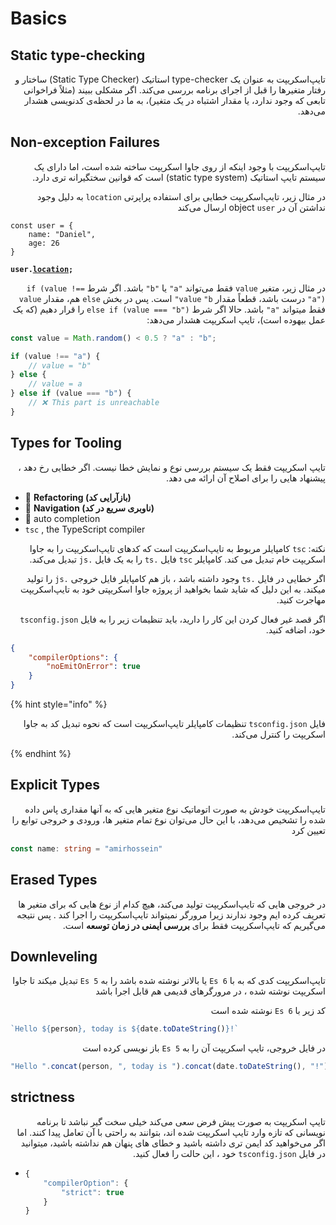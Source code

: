 # Basics

## Static type-checking

<p align="right">&#x202b;تایپ‌اسکریپت به عنوان یک type-checker استاتیک (Static Type Checker) ساختار و رفتار متغیرها را قبل از اجرای برنامه بررسی می‌کند. اگر مشکلی ببیند (مثلاً فراخوانی تابعی که وجود ندارد، یا مقدار اشتباه در یک متغیر)، به ما در لحظه‌ی کدنویسی هشدار می‌دهد.</p>

## Non-exception Failures

<p align="right">&#x202b;تایپ‌اسکریپت با وجود اینکه از روی جاوا اسکریپت ساخته شده است، اما دارای یک سیستم تایپ استاتیک (static type system) است که قوانین سختگیرانه تری دارد.</p>

<p align="right">&#x202b;در مثال زیر، تایپ‌اسکریپت خطایی برای استفاده پراپرتی <code>location</code> به دلیل وجود نداشتن آن در object <code>user</code> ارسال می‌کند</p>

<pre class="language-typescript"><code class="lang-typescript">const user = {
    name: "Daniel",
    age: 26
}

<strong>user.<a data-footnote-ref href="#user-content-fn-1">location</a>;
</strong></code></pre>

<p align="right">&#x202b;در مثال زیر، متغیر <code>value</code> فقط می‌تواند <code>"a"</code> یا <code>"b"</code> باشد. اگر شرط <code>if (value !== "a")</code> درست باشد، قطعاً مقدار <code>value</code> <code>"b"</code> است. پس در بخش <code>else</code> هم، مقدار <code>value</code> فقط میتواند <code>"a"</code> باشد. حالا اگر شرط <code>else if (value === "b")</code> را قرار دهیم (که یک عمل بیهوده است)، تایپ اسکریپت هشدار می‌دهد:</p>

```typescript
const value = Math.random() < 0.5 ? "a" : "b";

if (value !== "a") {
    // value = "b"
} else {
    // value = a 
} else if (value === "b") {
    // ❌ This part is unreachable
}
```

## Types for Tooling

<p align="right">&#x202b;تایپ اسکریپت فقط یک سیستم بررسی نوع و نمایش خطا نیست. اگر خطایی رخ دهد ، پیشنهاد هایی را برای اصلاح آن ارائه می دهد.</p>

* 🔄 **Refactoring (بازآرایی کد)**
* 🧭 **Navigation (ناوبری سریع در کد)**
* 🧰 auto completion
* `tsc` , the TypeScript compiler

<p align="right">&#x202b;نکته: <code>tsc</code> کامپایلر مربوط به تایپ‌اسکریپت است که کدهای تایپ‌اسکریپت را به جاوا‌ اسکریپت خام تبدیل می کند. کامپایلر <code>tsc</code> فایل <code>.ts</code> را به یک فایل <code>.js</code> تبدیل می‌کند.</p>

<p align="right">&#x202b;اگر خطایی در فایل <code>.ts</code> وجود داشته باشد ، باز هم کامپایلر فایل خروجی <code>.js</code> را تولید میکند. به این دلیل که شاید شما بخواهید از پروژه جاوا اسکریپتی خود به تایپ‌اسکریپت مهاجرت کنید.</p>

<p align="right">&#x202b;اگر قصد غیر فعال کردن این کار را دارید، باید تنظیمات زیر را به فایل <code>tsconfig.json</code> خود، اضافه کنید.</p>

```json
{
    "compilerOptions": {
        "noEmitOnError": true
    }
}
```

{% hint style="info" %}
<p align="right">&#x202b;فایل <code>tsconfig.json</code> تنظیمات کامپایلر تایپ‌اسکریپت است که نحوه تبدیل کد به جاوا اسکریپت را کنترل می‌کند.</p>
{% endhint %}

## Explicit Types

<p align="right">&#x202b;تایپ‌اسکریپت خودش به صورت اتوماتیک نوع متغیر هایی که به آنها مقداری پاس داده شده را تشخیص می‌دهد، با این حال می‌توان نوع تمام متغیر ها، ورودی و خروجی توابع را تعیین کرد</p>

```typescript
const name: string = "amirhossein"
```

## Erased Types

<p align="right">&#x202b;در خروجی هایی که تایپ‌اسکریپت تولید می‌کند، هیچ کدام از نوع هایی که برای متغیر ها تعریف کرده ایم وجود ندارند زیرا مرورگر نمیتواند تایپ‌اسکریپت را اجرا کند . پس نتیجه می‌گیریم که تایپ‌اسکریپت فقط برای <strong>بررسی ایمنی در زمان توسعه</strong> است.</p>

## Downleveling

<p align="right">&#x202b;تایپ‌اسکریپت کدی که به با <code>Es 6</code> یا بالاتر نوشته شده باشد را به <code>Es 5</code> تبدیل میکند تا جاوا اسکریپت نوشته شده ، در مرورگرهای قدیمی هم قابل اجرا باشد</p>

<p align="right">&#x202b;کد زیر با <code>Es 6</code> نوشته شده است</p>

```typescript
`Hello ${person}, today is ${date.toDateString()}!`
```

<p align="right">&#x202b;در فایل خروجی، تایپ اسکریپت آن را به <code>Es 5</code> باز نویسی کرده است</p>

```javascript
"Hello ".concat(person, ", today is ").concat(date.toDateString(), "!");
```

## strictness

<p align="right">&#x202b;تایپ اسکریپت به صورت پیش فرض سعی می‌کند خیلی سخت گیر نباشد تا برنامه نویسانی که تازه وارد تایپ اسکریپت شده اند، بتوانند به راحتی با آن تعامل پیدا کنند. اما اگر می‌خواهید کد ایمن تری داشته باشید و خطای های پنهان هم نداشته باشید، میتوانید در فایل <code>tsconfig.json</code> خود ، این حالت را فعال کنید.</p>

* ```js
  {
      "compilerOption": {
          "strict": true
      }
  }
  ```

[^1]: Property 'location' does not exist on type '{ name: string; age: number; }'.
